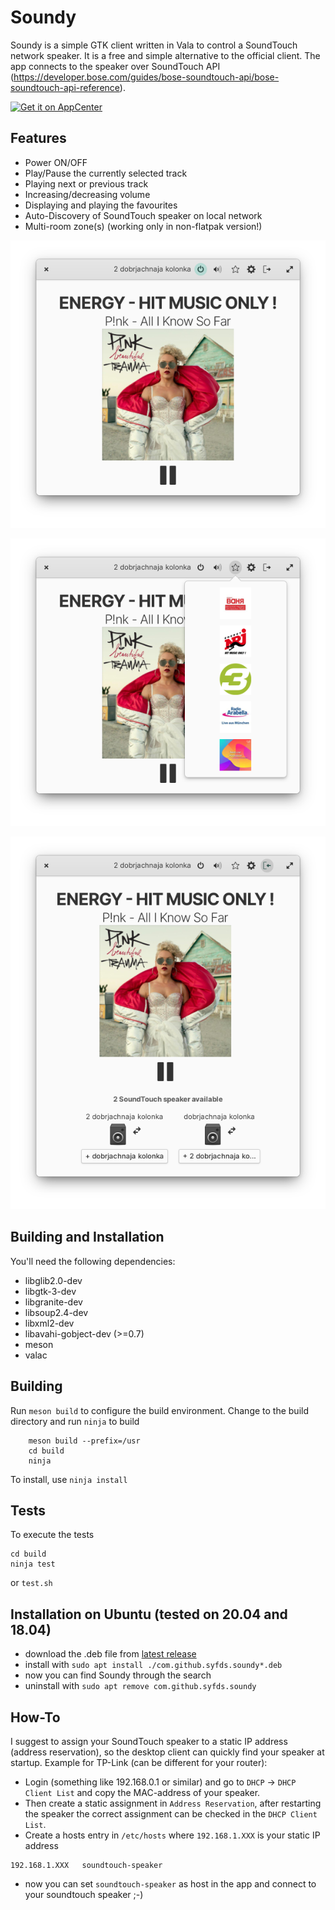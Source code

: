 # Soundy

Soundy is a simple GTK client written in Vala to control a SoundTouch network speaker. It is a free and simple alternative to the official client. The
app connects to the speaker over SoundTouch API (https://developer.bose.com/guides/bose-soundtouch-api/bose-soundtouch-api-reference).

[![Get it on AppCenter](https://appcenter.elementary.io/badge.svg)](https://appcenter.elementary.io/com.github.syfds.soundy)

## Features

* Power ON/OFF
* Play/Pause the currently selected track
* Playing next or previous track
* Increasing/decreasing volume
* Displaying and playing the favourites
* Auto-Discovery of SoundTouch speaker on local network
* Multi-room zone(s) (working only in non-flatpak version!)

<p align="center">
  <img src="https://raw.githubusercontent.com/syfds/soundy/master/data/screenshot/screenshot-1.png">
</p>
<p align="center">
  <img src="https://raw.githubusercontent.com/syfds/soundy/master/data/screenshot/screenshot-2.png">
</p>
<p align="center">
  <img src="https://raw.githubusercontent.com/syfds/soundy/master/data/screenshot/screenshot-3.png">
</p>

## Building and Installation

You'll need the following dependencies:

* libglib2.0-dev
* libgtk-3-dev
* libgranite-dev
* libsoup2.4-dev
* libxml2-dev
* libavahi-gobject-dev (>=0.7)
* meson
* valac

## Building

Run `meson build` to configure the build environment. Change to the build directory and run `ninja` to build
```
    meson build --prefix=/usr
    cd build
    ninja
```

To install, use `ninja install`

## Tests

To execute the tests
```
cd build
ninja test
```

or `test.sh`

## Installation on Ubuntu (tested on 20.04 and 18.04)

* download the .deb file from [latest release](https://github.com/syfds/soundy/releases)
* install with `sudo apt install ./com.github.syfds.soundy*.deb`
* now you can find Soundy through the search
* uninstall with `sudo apt remove com.github.syfds.soundy`

## How-To

I suggest to assign your SoundTouch speaker to a static IP address (address reservation), so the desktop client can quickly find your speaker at
startup. Example for TP-Link (can be different for your router):
* Login (something like 192.168.0.1 or similar) and go to `DHCP` -> `DHCP Client List` and copy the MAC-address of your speaker.
* Then create a static assignment in `Address Reservation`, after restarting the speaker the correct assignment can be checked in the `DHCP Client List`.
* Create a hosts entry in `/etc/hosts` where `192.168.1.XXX` is your static IP address
```
192.168.1.XXX   soundtouch-speaker
```
* now you can set `soundtouch-speaker` as host in the app and connect to your soundtouch speaker ;-)
